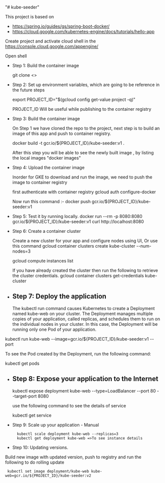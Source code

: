 "# kube-seeder" 


This project is based on 
* https://spring.io/guides/gs/spring-boot-docker/ 
* https://cloud.google.com/kubernetes-engine/docs/tutorials/hello-app

Create project and activate cloud shell in the https://console.cloud.google.com/appengine/

Open shell 

* Step 1: Build the container image
   
   git clone <>
   
* Step 2: Set up environment variables, which are going to be reference in the future steps

   export PROJECT_ID="$(gcloud config get-value project -q)"
   
   PROJECT_ID Will be useful while publishing to the container registry 

* Step 3: Build the container image
   
   On Step 1 we have cloned the repo to the project, next step is to build an image of this app
   and push to container registry. 
   
   docker build -t gcr.io/${PROJECT_ID}/kube-seeder:v1 .
    
   After this step you will be able to see the newly built image , by listing the local images "docker images" 
   
* Step 4: Upload the container image
 
   Inorder for GKE to download and run the image, we need to push the image to container registry
  
   first authenticate with container registry 
      gcloud auth configure-docker

   Now run this command :-  docker push gcr.io/${PROJECT_ID}/kube-seeder:v1
   
* Step 5: Test it by running locally.
  docker run --rm -p 8080:8080 gcr.io/${PROJECT_ID}/kube-seeder:v1
  curl http://localhost:8080

* Step 6: Create a container cluster
  
  Create a new cluster for your app and configure nodes using UI, Or use this command
  gcloud container clusters create kube-cluster --num-nodes=3

  gcloud compute instances list

  If you have already created the cluster then run the following to retrieve the 
  cluster credentials.
  gcloud container clusters get-credentials kube-cluster

* Step 7: Deploy the application
  --------------------------------------------------------------------------
  The kubectl run command causes Kubernetes to create a Deployment named kube-web on your cluster.
  The Deployment manages multiple copies of your application, called replicas, 
  and schedules them to run on the individual nodes in your cluster.
  In this case, the Deployment will be running only one Pod of your application.  
  
kubectl run kube-web --image=gcr.io/${PROJECT_ID}/kube-seeder:v1 --port 

To see the Pod created by the Deployment, run the following command:

kubectl get pods

* Step 8: Expose your application to the Internet
  ---------------------------------------------
    kubectl expose deployment kube-web --type=LoadBalancer --port 80 --target-port 8080
    
    use the following command to see the details of service
    
    kubectl get service
    
    
* Step 9: Scale up your application - Manual
    
        kubectl scale deployment kube-web --replicas=3
        kubectl get deployment kube-web =>To see instance details
        
* Step 10: Updating versions.

 Build  new image with updated version, push to registry and run the following
 to do rolling update
 
     kubectl set image deployment/kube-web kube-web=gcr.io/${PROJECT_ID}/kube-seeder:v2



   



